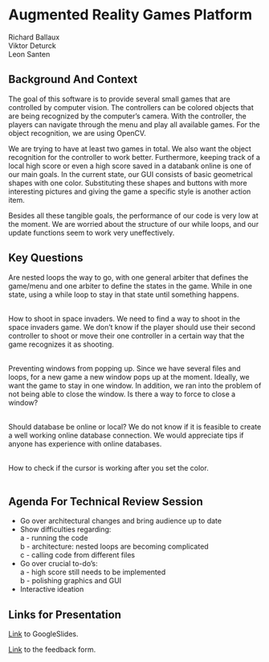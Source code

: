 # Augmented Reality Games Platform

Richard Ballaux<br/>
Viktor Deturck<br/>
Leon Santen<br/>
## Background And Context
The goal of this software is to provide several small games that are controlled by computer vision. The controllers can be colored objects that are being recognized by the computer’s camera. With the controller, the players can navigate through the menu and play all available games. For the object recognition, we are using OpenCV. <br/>

We are trying to have at least two games in total. We also want the object recognition for the controller to work better. Furthermore, keeping track of a local high score or even a high score saved in a databank online is one of our main goals. In the current state, our GUI consists of basic geometrical shapes with one color. Substituting these shapes and buttons with more interesting pictures and giving the game a specific style is another action item. <br/>

Besides all these tangible goals, the performance of our code is very low at the moment. We are worried about the structure of our while loops, and our update functions seem to work very uneffectively. <br/>

## Key Questions
Are nested loops the way to go, with one general arbiter that defines the game/menu and one arbiter to define the states in the game. While in one state, using a while loop to stay in that state until something happens. <br/><br/>

How to shoot in space invaders. We need to find a way to shoot in the space invaders game. We don’t know if the player should use their second controller to shoot or move their one controller in a certain way that the game recognizes it as shooting.<br/><br/>

Preventing windows from popping up. Since we have several files and loops, for a new game a new window pops up at the moment. Ideally, we want the game to stay in one window. In addition, we ran into the problem of not being able to close the window. Is there a way to force to close a window?<br/><br/>

Should database be online or local? We do not know if it is feasible to create a well working online database connection. We would appreciate tips if anyone has experience with online databases.<br/><br/>

How to check if the cursor is working after you set the color. <br/><br/>

## Agenda For Technical Review Session
- Go over architectural changes and bring audience up to date <br/>
- Show difficulties regarding:<br/>
          a - running the code<br/>
          b - architecture: nested loops are becoming complicated<br/>
          c - calling code from different files<br/>
- Go over crucial to-do’s:<br/>
          a - high score still needs to be implemented<br/>
          b - polishing graphics and GUI<br/>
- Interactive ideation <br/>




## Links for Presentation
[Link](https://docs.google.com/presentation/d/11C4przxhQGoBpjT3DJMFUIvVmDSv7QRJcwKs1btrSR4/edit?usp=sharing) to GoogleSlides. <br/>

[Link](https://docs.google.com/forms/d/e/1FAIpQLScHnsqMLcOjPnrN3jl7qrlDSOzroM-_KjyQL16N_ipS9nfDew/viewform?usp=sf_link) to the feedback form. <br/>
